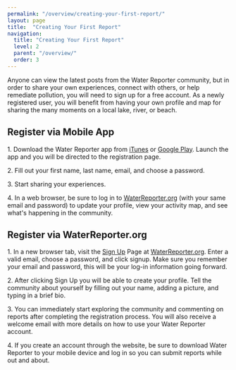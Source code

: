 ```yaml
---
permalink: "/overview/creating-your-first-report/"
layout: page
title:  "Creating Your First Report"
navigation:
  title: "Creating Your First Report"
  level: 2
  parent: "/overview/"
  order: 3
---
```


<p>
  Anyone can view the latest posts from the Water Reporter community, but in order to share your own experiences, connect with others, or help remediate pollution, you will need to sign up for a free account.  As a newly registered user, you will benefit from having your own profile and map for sharing the many moments on a local lake, river, or beach.  
</p>


<h2 class="text-center">
  Register via Mobile App
</h2>

<p>
1. Download the Water Reporter app from <a href="https://itunes.apple.com/us/app/the-water-reporter/id668005311?mt=8" target="_blank">iTunes</a> or <a href="https://play.google.com/store/apps/details?id=com.viableindustries.waterreporter" target="_blank">Google Play</a>.  Launch the app and you will be directed to the registration page.
</p>

<p>
2. Fill out your first name, last name, email, and choose a password.
</p>

<p>
3. Start sharing your experiences.
</p>

<p>
4. In a web browser, be sure to log in to <a href="https://waterreporter.org" target="_blank">WaterReporter.org</a> (with your same email and password) to update your profile, view your activity map, and see what's happening in the community.
</p>

<h2 class="text-center">
  Register via WaterReporter.org
</h2>

<p>
1. In a new browser tab, visit the <a href="https://waterreporter.org/user/register" target="_blank">Sign Up</a> Page at <a href="https://waterreporter.org" target="_blank">WaterReporter.org</a>. Enter a valid email, choose a password, and click signup.  Make sure you remember your email and password, this will be your log-in information going forward.
</p>

<p>
2. After clicking Sign Up you will be able to create your profile.  Tell the community about yourself by filling out your name, adding a picture, and typing in a brief bio.  
</p>

<p>
3. You can immediately start exploring the community and commenting on reports after completing the registration process. You will also receive a welcome email with more details on how to use your Water Reporter account. 

<p>
4. If you create an account through the website, be sure to download Water Reporter to your mobile device and log in so you can submit reports while out and about.
</p>
